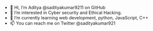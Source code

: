 - 👋 Hi, I’m Aditya @sadityakumar9211 on GitHub
- 👀 I’m interested in Cyber security and Ethical Hacking.
- 🌱 I’m currently learning web development, python, JavaScript, C++
- 📫 You can reach me on Twitter @sadityakumar921

<!---
sadityakumar9211/sadityakumar9211 is a ✨ special ✨ repository because its `README.md` (this file) appears on your GitHub profile.
You can click the Preview link to take a look at your changes.
--->

